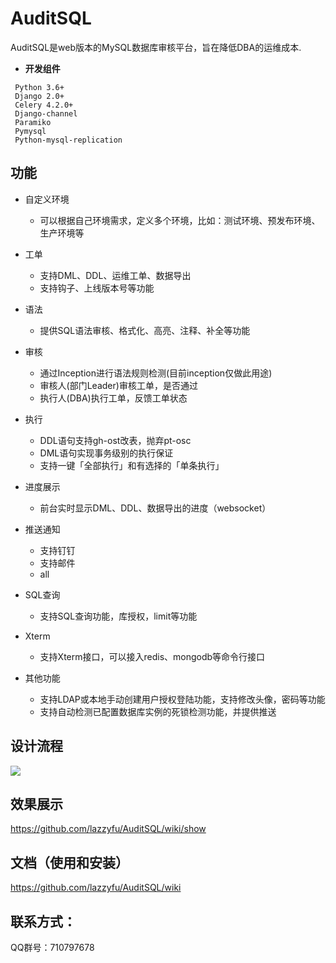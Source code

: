 # AuditSQL

AuditSQL是web版本的MySQL数据库审核平台，旨在降低DBA的运维成本.

- __开发组件__

```text
 Python 3.6+
 Django 2.0+
 Celery 4.2.0+
 Django-channel
 Paramiko
 Pymysql
 Python-mysql-replication
```

  
## 功能
* 自定义环境
  - 可以根据自己环境需求，定义多个环境，比如：测试环境、预发布环境、生产环境等

* 工单
  - 支持DML、DDL、运维工单、数据导出
  - 支持钩子、上线版本号等功能
 
* 语法
  - 提供SQL语法审核、格式化、高亮、注释、补全等功能
 
* 审核
  - 通过Inception进行语法规则检测(目前inception仅做此用途)
  - 审核人(部门Leader)审核工单，是否通过
  - 执行人(DBA)执行工单，反馈工单状态

* 执行
  - DDL语句支持gh-ost改表，抛弃pt-osc
  - DML语句实现事务级别的执行保证
  - 支持一键「全部执行」和有选择的「单条执行」
 
* 进度展示
  - 前台实时显示DML、DDL、数据导出的进度（websocket）

* 推送通知
  - 支持钉钉
  - 支持邮件
  - all

* SQL查询
  - 支持SQL查询功能，库授权，limit等功能
 
* Xterm
  - 支持Xterm接口，可以接入redis、mongodb等命令行接口

* 其他功能
   - 支持LDAP或本地手动创建用户授权登陆功能，支持修改头像，密码等功能
   - 支持自动检测已配置数据库实例的死锁检测功能，并提供推送

## 设计流程
![](https://github.com/lazzyfu/AuditSQL/blob/master/media/png/design.png)

## 效果展示
https://github.com/lazzyfu/AuditSQL/wiki/show

## 文档（使用和安装）
https://github.com/lazzyfu/AuditSQL/wiki

## 联系方式：
QQ群号：710797678
